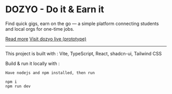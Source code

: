 # DOZYO - Do it & Earn it
Find quick gigs, earn on the go — a simple platform connecting students and local orgs for one-time jobs. 

[Read more](https://aaromalonline.notion.site/Dozyo-1d91d429a96d80f18f9afc22c54f1637)
[Visit dozyo live (prototype)](https://dozyo.vercel.app/)

___________________

This project is built with : Vite, TypeScript, React, shadcn-ui, Tailwind CSS

Build & run it locally with : 
```
Have nodejs and npm installed, then run  

npm i
npm run dev
```
